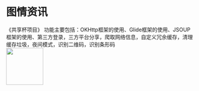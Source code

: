 
# 图情资讯<br>
《共享杯项目》 功能主要包括：OKHttp框架的使用、Glide框架的使用、JSOUP框架的使用、第三方登录，三方平台分享，爬取网络信息，自定义冗余缓存，清理缓存垃圾，夜间模式，识别二维码，识别条形码<br>
<img src = "https://wx4.sinaimg.cn/mw690/006ejHeKly1fr2jvlsesqj30ha0dtn78.jpg" width=100 heigth=100>
